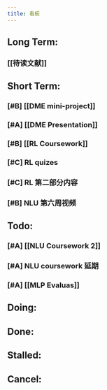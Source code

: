 ```yaml
---
title: 看板
---
```


## Long Term:
### [[待读文献]]
## Short Term:
### [#B] [[DME mini-project]]
### [#A] [[DME Presentation]]
### [#B] [[RL Coursework]]
### [#C] RL quizes
### [#C] RL 第二部分内容
### [#B] NLU 第六周视频
###
## Todo:
### [#A] [[NLU Coursework 2]]
### [#A] NLU coursework 延期
### [#A] [[MLP Evaluas]]
## Doing:
## Done:
## Stalled:
## Cancel: